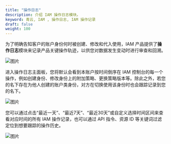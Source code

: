 ```yaml
---
title: "操作日志"
description: 介绍 IAM 操作日志模块。
keyword: 青云, IAM , 操作日志, IAM 操作记录
draft: false
weight: 100
---
```


为了明确告知客户的账户身份何时被创建、修改和代入使用，IAM 产品提供了**操作日志**模块来记录产品关键操作轨迹，以供您对数据发生变动时进行审查和回溯。

![图片](../../_images/log1.png)

进入操作日志主面板，您将默认会看到本账户按时间倒序在 IAM 控制台的每一个操作，例如创建身份、修改身份上的附加策略、更换策略版本等。除此之外，若您的名下存在为他人创建的账户类身份，对方在切换使用该身份时也会跟踪记录到您的名下。

![图片](../../_images/log2.png)

您可以通过点击“最近一天”、“最近7天”、“最近30天”或自定义选择时间区间来查看对应时间的所有 IAM 操作记录，也可以通过 API 指令、资源 ID 等关键词过滤定位到想要跟踪的操作历史。

![图片](../../_images/log3.png)
